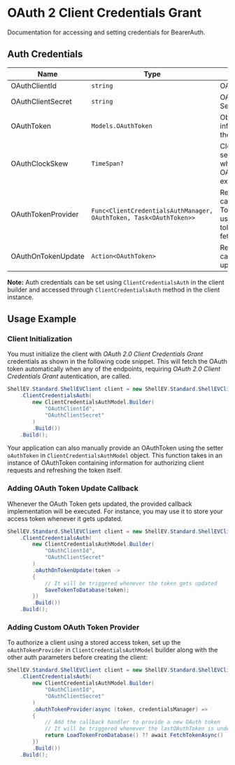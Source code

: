 
# OAuth 2 Client Credentials Grant



Documentation for accessing and setting credentials for BearerAuth.

## Auth Credentials

| Name | Type | Description | Setter | Getter |
|  --- | --- | --- | --- | --- |
| OAuthClientId | `string` | OAuth 2 Client ID | `OAuthClientId` | `OAuthClientId` |
| OAuthClientSecret | `string` | OAuth 2 Client Secret | `OAuthClientSecret` | `OAuthClientSecret` |
| OAuthToken | `Models.OAuthToken` | Object for storing information about the OAuth token | `OAuthToken` | `OAuthToken` |
| OAuthClockSkew | `TimeSpan?` | Clock skew time in seconds applied while checking the OAuth Token expiry. | `OAuthClockSkew` | `OAuthClockSkew` |
| OAuthTokenProvider | `Func<ClientCredentialsAuthManager, OAuthToken, Task<OAuthToken>>` | Registers a callback for oAuth Token Provider used for automatic token fetching/refreshing. | `OAuthTokenProvider` | `OAuthTokenProvider` |
| OAuthOnTokenUpdate | `Action<OAuthToken>` | Registers a callback for token update event. | `OAuthOnTokenUpdate` | `OAuthOnTokenUpdate` |



**Note:** Auth credentials can be set using `ClientCredentialsAuth` in the client builder and accessed through `ClientCredentialsAuth` method in the client instance.

## Usage Example

### Client Initialization

You must initialize the client with *OAuth 2.0 Client Credentials Grant* credentials as shown in the following code snippet. This will fetch the OAuth token automatically when any of the endpoints, requiring *OAuth 2.0 Client Credentials Grant* autentication, are called.

```csharp
ShellEV.Standard.ShellEVClient client = new ShellEV.Standard.ShellEVClient.Builder()
    .ClientCredentialsAuth(
        new ClientCredentialsAuthModel.Builder(
            "OAuthClientId",
            "OAuthClientSecret"
        )
        .Build())
    .Build();
```



Your application can also manually provide an OAuthToken using the setter `oAuthToken` in `ClientCredentialsAuthModel` object. This function takes in an instance of OAuthToken containing information for authorizing client requests and refreshing the token itself.

### Adding OAuth Token Update Callback

Whenever the OAuth Token gets updated, the provided callback implementation will be executed. For instance, you may use it to store your access token whenever it gets updated.

```csharp
ShellEV.Standard.ShellEVClient client = new ShellEV.Standard.ShellEVClient.Builder()
    .ClientCredentialsAuth(
        new ClientCredentialsAuthModel.Builder(
            "OAuthClientId",
            "OAuthClientSecret"
        )
        .oAuthOnTokenUpdate(token -> 
        {
            // It will be triggered whenever the token gets updated
            SaveTokenToDatabase(token);
        })
        .Build())
    .Build();
```

### Adding Custom OAuth Token Provider

To authorize a client using a stored access token, set up the `oAuthTokenProvider` in `ClientCredentialsAuthModel` builder along with the other auth parameters before creating the client:

```csharp
ShellEV.Standard.ShellEVClient client = new ShellEV.Standard.ShellEVClient.Builder()
    .ClientCredentialsAuth(
        new ClientCredentialsAuthModel.Builder(
            "OAuthClientId",
            "OAuthClientSecret"
        )
        .oAuthTokenProvider(async (token, credentialsManager) =>
        {
            // Add the callback handler to provide a new OAuth token
            // It will be triggered whenever the lastOAuthToken is undefined or expired
            return LoadTokenFromDatabase() ?? await FetchTokenAsync()
        })
        .Build())
    .Build();
```


